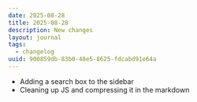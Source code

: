 ```yaml
---
date: 2025-08-28
title: 2025-08-28
description: New changes
layout: journal
tags:
  - changelog
uuid: 900859db-83b0-48e5-8625-fdcabd91e64a
---
```


- Adding a search box to the sidebar
- Cleaning up JS and compressing it in the markdown
